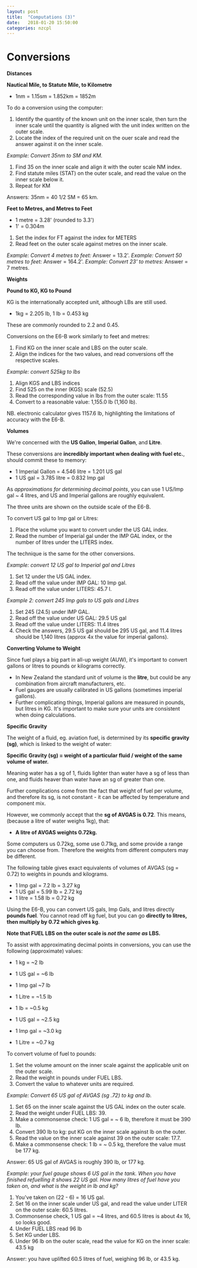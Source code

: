 ```yaml
---
layout: post
title:  "Computations (3)"
date:   2018-01-20 15:50:00
categories: nzcpl
---
```


# Conversions

**Distances**

**Nautical Mile, to Statute Mile, to Kilometre**

 * 1nm = 1.15sm = 1.852km = 1852m

To do a conversion using the computer:

 1. Identify the quantity of the known unit on the inner scale, then turn the inner scale until the
    quantity is aligned with the unit index written on the outer scale.
 2. Locate the index of the required unit on the ouer scale and read the answer against it on the
    inner scale.

*Example: Convert 35nm to SM and KM.*

 1. Find 35 on the inner scale and align it with the outer scale NM index.
 2. Find statute miles (STAT) on the outer scale, and read the value on the inner scale below it.
 3. Repeat for KM

Answers: 35nm = 40 1/2 SM = 65 km.

**Feet to Metres, and Metres to Feet**

 * 1 metre = 3.28' (rounded to 3.3')
 * 1' = 0.304m

 1. Set the index for FT against the index for METERS
 2. Read feet on the outer scale against metres on the inner scale.

*Example: Convert 4 metres to feet:* Answer = 13.2'.
*Example: Convert 50 metres to feet:* Answer = 164.2'.
*Example: Convert 23' to metres:* Answer = 7 metres.

**Weights**

**Pound to KG, KG to Pound**

KG is the internationally accepted unit, although LBs are still used.

 * 1kg = 2.205 lb, 1 lb = 0.453 kg

These are commonly rounded to 2.2 and 0.45.

Conversions on the E6-B work similarly to feet and metres:

 1. Find KG on the inner scale and LBS on the outer scale.
 2. Align the indices for the two values, and read conversions off the respective scales.

*Example: convert 525kg to lbs*

 1. Align KGS and LBS indices
 2. Find 525 on the inner (KGS) scale (52.5)
 3. Read the corresponding value in lbs from the outer scale: 11.55
 4. Convert to a reasonable value: 1,155.0 lb (1,160 lb).

NB. electronic calculator gives 1157.6 lb, highlighting the limitations of accuracy with the E6-B.

**Volumes**

We're concerned with the **US Gallon**, **Imperial Gallon**, and **Litre**.

These conversions are **incredibly important when dealing with fuel etc.**, should commit these to
memory:

 * 1 Imperial Gallon = 4.546 litre = 1.201 US gal
 * 1 US gal = 3.785 litre = 0.832 Imp gal

As *approximations for determining decimal points*, you can use 1 US/Imp gal ~ 4 litres, and US and
Imperial gallons are roughly equivalent.

The three units are shown on the outside scale of the E6-B.

To convert US gal to Imp gal or Litres:

 1. Place the volume you want to convert under the US GAL index.
 2. Read the number of Imperial gal under the IMP GAL index, or the number of litres under the LITERS
    index.

The technique is the same for the other conversions.

*Example: convert 12 US gal to Imperial gal and Litres*

 1. Set 12 under the US GAL index.
 2. Read off the value under IMP GAL: 10 Imp gal.
 3. Read off the value under LITERS: 45.7 l.

*Example 2: convert 245 Imp gals to US gals and Litres*

 1. Set 245 (24.5) under IMP GAL.
 2. Read off the value under US GAL: 29.5 US gal
 3. Read off the value under LITERS: 11.4 litres
 4. Check the answers, 29.5 US gal should be 295 US gal, and 11.4 litres should be 1,140 litres (approx
    4x the value for imperial gallons).

**Converting Volume to Weight**

Since fuel plays a big part in all-up weight (AUW), it's important to convert gallons or litres to
pounds or kilograms correctly.

 * In New Zealand the standard unit of volume is the **litre**, but could be any combination from
   aircraft manufacturers, etc.
 * Fuel gauges are usually calibrated in US gallons (sometimes imperial gallons).
 * Further complicating things, Imperial gallons are measured in pounds, but litres in KG. It's important
   to make sure your units are consistent when doing calculations.

**Specific Gravity**

The weight of a fluid, eg. aviation fuel, is determined by its **specific gravity (sg)**, which is linked
to the weight of water:

**Specific Gravity (sg) = weight of a particular fluid / weight of the same volume of water.**

Meaning water has a sg of 1, fluids lighter than water have a sg of less than one, and fluids heaver
than water have an sg of greater than one.

Further complications come from the fact that weight of fuel per volume, and therefore its sg, is not
constant - it can be affected by temperature and component mix.

However, we commonly accept that the **sg of AVGAS is 0.72**. This means, (because a litre of water
weighs 1kg), that:

 * **A litre of AVGAS weights 0.72kg.**

Some computers us 0.72kg, some use 0.71kg, and some provide a range you can choose from. Therefore the
weights from different computers may be different.

The following table gives exact equivalents of volumes of AVGAS (sg = 0.72) to weights in pounds
and kilograms.

 * 1 Imp gal = 7.2 lb = 3.27 kg
 * 1 US gal = 5.99 lb = 2.72 kg
 * 1 litre = 1.58 lb = 0.72 kg

Using the E6-B, you can convert US gals, Imp Gals, and litres directly **pounds fuel**. You cannot
read off kg fuel, but you can go **directly to litres, then multiply by 0.72 which gives kg**.

**Note that FUEL LBS on the outer scale is *not the same as* LBS.**

To assist with approximating decimal points in conversions, you can use the following (approximate)
values:

 * 1 kg = ~2 lb
 * 1 US gal = ~6 lb
 * 1 Imp gal ~7 lb
 * 1 Litre = ~1.5 lb

 * 1 lb = ~0.5 kg
 * 1 US gal = ~2.5 kg
 * 1 Imp gal = ~3.0 kg
 * 1 Litre = ~0.7 kg

To convert volume of fuel to pounds:

 1. Set the volume amount on the inner scale against the applicable unit on the outer scale.
 2. Read the weight in pounds under FUEL LBS.
 3. Convert the value to whatever units are required.

*Example: Convert 65 US gal of AVGAS (sg .72) to kg and lb.*

 1. Set 65 on the inner scale against the US GAL index on the outer scale.
 2. Read the weight under FUEL LBS: 39.
 3. Make a commonsense check: 1 US gal = ~ 6 lb, therefore it must be 390 lb.
 4. Convert 390 lb to kg: put KG on the inner scale against lb on the outer.
 5. Read the value on the inner scale against 39 on the outer scale: 17.7.
 6. Make a commonsense check: 1 lb = ~ 0.5 kg, therefore the value must be 177 kg.

Answer: 65 US gal of AVGAS is roughly 390 lb, or 177 kg.

*Example: your fuel gauge shows 6 US gal in the tank. When you have finished refuelling it shows
22 US gal. How many *litres* of fuel have you taken on, and what is the weight in lb and kg?*

 1. You've taken on (22 - 6) = 16 US gal.
 2. Set 16 on the inner scale under US gal, and read the value under LITER on the outer scale: 60.5 litres.
 3. Commonsense check, 1 US gal = ~4 litres, and 60.5 litres is about 4x 16, so looks good.
 4. Under FUEL LBS read 96 lb
 5. Set KG under LBS.
 6. Under 96 lb on the outer scale, read the value for KG on the inner scale: 43.5 kg

Answer: you have uplifted 60.5 litres of fuel, weighing 96 lb, or 43.5 kg.


